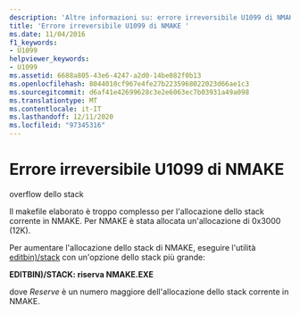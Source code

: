```yaml
---
description: 'Altre informazioni su: errore irreversibile U1099 di NMAKE'
title: 'Errore irreversibile U1099 di NMAKE '
ms.date: 11/04/2016
f1_keywords:
- U1099
helpviewer_keywords:
- U1099
ms.assetid: 6688a805-43e6-4247-a2d0-14be082f0b13
ms.openlocfilehash: 8044010cf967e4fe27b2235968022023d66ae1c3
ms.sourcegitcommit: d6af41e42699628c3e2e6063ec7b03931a49a098
ms.translationtype: MT
ms.contentlocale: it-IT
ms.lasthandoff: 12/11/2020
ms.locfileid: "97345316"
---
```

# <a name="nmake-fatal-error-u1099"></a>Errore irreversibile U1099 di NMAKE 

overflow dello stack

Il makefile elaborato è troppo complesso per l'allocazione dello stack corrente in NMAKE. Per NMAKE è stata allocata un'allocazione di 0x3000 (12K).

Per aumentare l'allocazione dello stack di NMAKE, eseguire l'utilità [editbin)/stack](../../build/reference/stack.md) con un'opzione dello stack più grande:

**EDITBIN)/STACK: riserva NMAKE.EXE**

dove *Reserve* è un numero maggiore dell'allocazione dello stack corrente in NMAKE.
